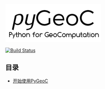![pygeoc](docs/img/pygeoc.png)

[![Build Status](https://travis-ci.org/lreis2415/PyGeoC.svg?branch=master)](https://travis-ci.org/lreis2415/PyGeoC)


## 目录

+ [开始使用PyGeoC](docs/getting-started.md)

